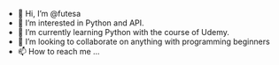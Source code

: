 - 👋 Hi, I’m @futesa
- 👀 I’m interested in Python and API.
- 🌱 I’m currently learning Python with the course of Udemy.
- 💞️ I’m looking to collaborate on anything with programming beginners
- 📫 How to reach me ...

<!---
futesa/futesa is a ✨ special ✨ repository because its `README.md` (this file) appears on your GitHub profile.
You can click the Preview link to take a look at your changes.
--->
